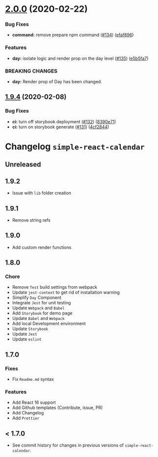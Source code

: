 # [2.0.0](https://github.com/toptal/simple-react-calendar/compare/v1.9.4...v2.0.0) (2020-02-22)

### Bug Fixes

- **command:** remove prepare npm command ([#134](https://github.com/toptal/simple-react-calendar/issues/134)) ([efaf896](https://github.com/toptal/simple-react-calendar/commit/efaf8964179417fa2996f5d53136f9c17f85e05e))

### Features

- **day:** isolate logic and render prop on the day level ([#135](https://github.com/toptal/simple-react-calendar/issues/135)) ([e5b5fa7](https://github.com/toptal/simple-react-calendar/commit/e5b5fa7d2eea1cbcbfa15d51da06764845d350e5))

### BREAKING CHANGES

- **day:** Render prop of Day has been changed.

## [1.9.4](https://github.com/toptal/simple-react-calendar/compare/v1.9.3...v1.9.4) (2020-02-08)

### Bug Fixes

- **ci:** turn off storybook deployment ([#132](https://github.com/toptal/simple-react-calendar/issues/132)) ([8390e71](https://github.com/toptal/simple-react-calendar/commit/8390e7172bfd50ea8df70326d44742702fc6d8f5))
- **ci:** turn on storybook generate ([#131](https://github.com/toptal/simple-react-calendar/issues/131)) ([4cf2844](https://github.com/toptal/simple-react-calendar/commit/4cf284448b4376f1cb051fd2afee429d698b25ff))

# Changelog `simple-react-calendar`

## Unreleased

## 1.9.2

- Issue with `lib` folder creation

## 1.9.1

- Remove string refs

## 1.9.0

- Add custom render functions

## 1.8.0

### Chore

- Remove `Test` build settings from webpack
- Update `jest-context` to get rid of installation warning
- Simplify `Day` Component
- Integrate `Jest` for unit testing
- Update `Webpack` and `Babel`
- Add `Storybook` for demo page
- Update `Babel` and `Webpack`
- Add local Development environment
- Update `Storybook`
- Update `Jest`
- Update `eslint`

## 1.7.0

### Fixes

- Fix `Readme.md` syntax

### Features

- Add React 16 support
- Add Github templates (Contribute, issue, PR)
- Add Changelog
- Add `Prettier`

## < 1.7.0

- See commit history for changes in previous versions of `simple-react-calendar`.
